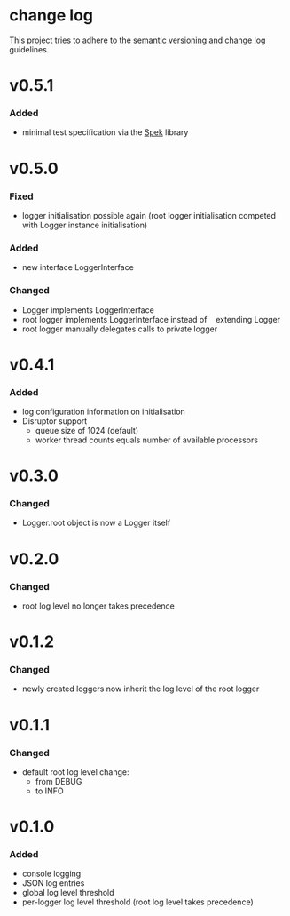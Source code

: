 change log
========================================
This project tries to adhere to the [semantic versioning](http://semver.org/) and [change log](http://keepachangelog.com/) guidelines.

#   v0.5.1
### Added
- minimal test specification via the [Spek](http://jetbrains.github.io/spek/) library

#   v0.5.0
### Fixed
- logger initialisation possible again (root logger initialisation competed with Logger instance initialisation)

### Added
- new interface LoggerInterface
### Changed
- Logger implements LoggerInterface
- root logger implements LoggerInterface instead of
   extending Logger
- root logger manually delegates calls to private logger

#   v0.4.1
### Added
- log configuration information on initialisation
- Disruptor support
    - queue size of 1024 (default)
    - worker thread counts equals number of available processors


#   v0.3.0
### Changed
- Logger.root object is now a Logger itself

#   v0.2.0
### Changed
- root log level no longer takes precedence

#   v0.1.2
### Changed
- newly created loggers now inherit the log level of the root logger

#  v0.1.1
### Changed
- default root log level change:
    - from DEBUG
    - to INFO

#   v0.1.0
### Added
- console logging
- JSON log entries
- global log level threshold
- per-logger log level threshold (root log level takes precedence)